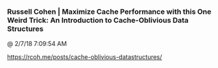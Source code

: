 ﻿

### Russell Cohen | Maximize Cache Performance with this One Weird Trick: An Introduction to Cache-Oblivious Data Structures
@ 2/7/18 7:09:54 AM

https://rcoh.me/posts/cache-oblivious-datastructures/

